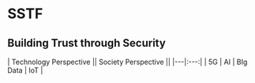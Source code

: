 SSTF
===========================
Building Trust through Security
------------------------------------------------

| Technology Perspective || Society Perspective ||
|---|:---:|
| 5G | AI | BIg Data | IoT |